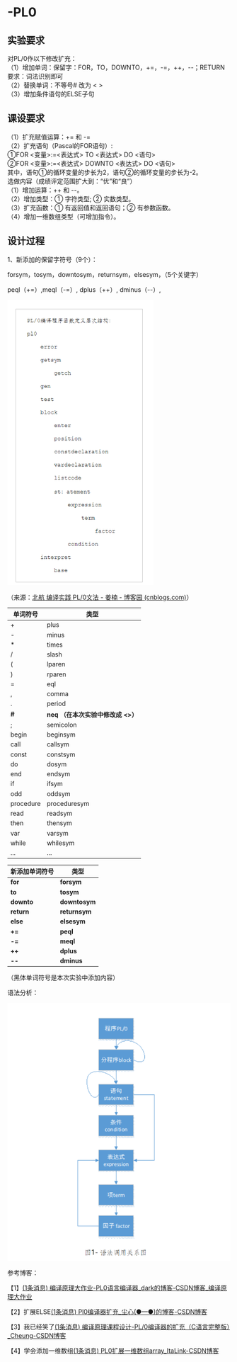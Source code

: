 # -PL0
## 实验要求
对PL/0作以下修改扩充：  
（1）增加单词：保留字：FOR，TO，DOWNTO，+=，-=，++，--；RETURN  
        要求：词法识别即可  
（2）替换单词：不等号# 改为 < >  
（3）增加条件语句的ELSE子句  

## 课设要求

（1）扩充赋值运算：+= 和 -=  
（2）扩充语句（Pascal的FOR语句）:  
①FOR <变量>:=<表达式> TO <表达式> DO <语句>  
②FOR <变量>:=<表达式> DOWNTO <表达式> DO <语句>  
     其中，语句①的循环变量的步长为2，语句②的循环变量的步长为-2。  
选做内容（成绩评定范围扩大到：“优”和“良”）  
（1）增加运算：++ 和 --。  
（2）增加类型：① 字符类型;   ② 实数类型。  
（3）扩充函数：① 有返回值和返回语句；② 有参数函数。  
（4）增加一维数组类型（可增加指令）。  

##  设计过程

1、新添加的保留字符号（9个）：

forsym，tosym，downtosym，returnsym，elsesym，（5个关键字）

peql（+=）,meql（-=）, dplus（++）, dminus（--）, 

<img src="./pictures/pl0函数定义层次结构.png" style="zoom: 80%;" />

（来源：[北航 编译实践 PL/0文法 - 姜楠 - 博客园 (cnblogs.com)](https://www.cnblogs.com/ZJUT-jiangnan/p/3494501.html)）

| 单词符号  | 类型                                  |
| --------- | ------------------------------------- |
| +         | plus                                  |
| -         | minus                                 |
| *         | times                                 |
| /         | slash                                 |
| (         | lparen                                |
| )         | rparen                                |
| =         | eql                                   |
| ,         | comma                                 |
| .         | period                                |
| **#**     | **neq** **（在本次实验中修改成 <>）** |
| ;         | semicolon                             |
| begin     | beginsym                              |
| call      | callsym                               |
| const     | constsym                              |
| do        | dosym                                 |
| end       | endsym                                |
| if        | ifsym                                 |
| odd       | oddsym                                |
| procedure | proceduresym                          |
| read      | readsym                               |
| then      | thensym                               |
| var       | varsym                                |
| while     | whilesym                              |
| ...       | ...                                   |

| 新添加单词符号 | 类型          |
| -------------- | ------------- |
| **for**        | **forsym**    |
| **to**         | **tosym**     |
| **downto**     | **downtosym** |
| **return**     | **returnsym** |
| **else**       | **elsesym**   |
| **+=**         | **peql**      |
| **-=**         | **meql**      |
| **++**         | **dplus**     |
| **--**         | **dminus**    |

（黑体单词符号是本次实验中添加内容）

语法分析：

![](./pictures/语法分析.png)





参考博客：

【1】[(1条消息) 编译原理大作业-PL0语言编译器_dark的博客-CSDN博客_编译原理大作业](https://blog.csdn.net/weixin_43323146/article/details/113792219)

【2】扩展ELSE[(1条消息) Pl0编译器扩充_尘心(●—●)的博客-CSDN博客](https://blog.csdn.net/qq_41979507/article/details/103934856)

【3】我已经笑了[(1条消息) 编译原理课程设计-PL/0编译器的扩充（C语言完整版）_Cheung-CSDN博客](https://blog.csdn.net/Ahoob/article/details/44519687)

【4】学会添加一维数组[(1条消息) PL0扩展一维数组array_ItaLink-CSDN博客](https://blog.csdn.net/qq_40946921/article/details/103500391?utm_medium=distribute.pc_relevant.none-task-blog-baidujs_title-0&spm=1001.2101.3001.4242)